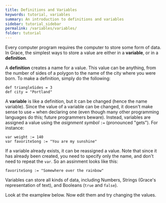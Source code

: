 ```yaml
---
title: Definitions and Variables
keywords: tutorial, variables
summary: An introduction to definitions and variables
sidebar: tutorial_sidebar
permalink: /variables/variables/
folder: tutorial
---
```

Every computer program requires the computer to store some form of data.  In
Grace, the simplest ways to store a value are either in a **variable**, or in a
**definition**.

A **definition** creates a name for a value.  This value can be anything,
from the number of sides of a polygon to the name of the city where you were
born.  To make a definition, simply do the following:

    def triangleSides = 3
    def city = "Portland"


A **variable** is like a definition, but it can be changed (hence the name variable).
Since the value of a variable can be changed, it doesn't make sense to use `=`
when declaring one (even though many other programming languages
do this; future programmers beware).  Instead, variables are assigned a
value using the _asignment symbol_ `:=` (pronounced "gets").  For instance:

    var weight := 140
    var favoriteSong := "You are my sunshine"

If a variable already exists, it can be reassigned a value.  Note that since it
has already been created, you need to specify only the name, and don't need to repeat
the `var`.  So an assinment looks like this:

    favoriteSong := "Somewhere over the rainbow"

Variables can store all kinds of data, including Numbers, Strings
(Grace's representation of text), and Booleans (`true` and `false`).

Look at the examplew below.  Now edit them and try changing the values.

<object id="example-1" data="{{site.editor}}?var_def" width="100%" height="550px"> </object>
